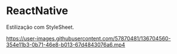 # ReactNative

Estilização com StyleSheet.

https://user-images.githubusercontent.com/57870481/136704560-354e11b3-0b71-46e8-b013-67d4843076a6.mp4
